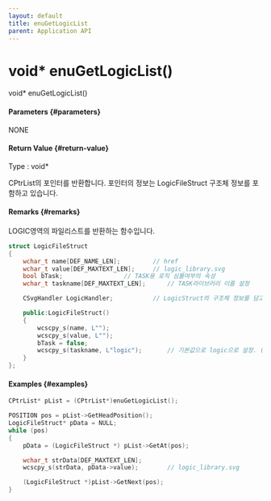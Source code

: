 ```yaml
---
layout: default
title: enuGetLogicList
parent: Application API
---
```

# void\* enuGetLogicList\(\)

void\* enuGetLogicList\(\)

#### Parameters {#parameters}

NONE

#### Return Value {#return-value}

Type : void\*

CPtrList의 포인터를 반환합니다. 포인터의 정보는 LogicFileStruct 구조체 정보를 포함하고 있습니다.

#### Remarks {#remarks}

LOGIC영역의 파일리스트를 반환하는 함수입니다.

```cpp
struct LogicFileStruct
{
	wchar_t name[DEF_NAME_LEN];			// href
	wchar_t value[DEF_MAXTEXT_LEN];		// logic_library.svg
	bool bTask;					// TASK용 로직 심볼여부의 속성
	wchar_t taskname[DEF_MAXTEXT_LEN];		// TASK라이브러리 이름 설정

	CSvgHandler LogicHandler;			// LogicStruct의 구조체 정보를 담고있음.

	public:LogicFileStruct()				
	{
		wcscpy_s(name, L"");
		wcscpy_s(value, L"");
		bTask = false;
		wcscpy_s(taskname, L"logic");		// 기본값으로 logic으로 설정. (예약어) 외부라이브러리는 logic을 사용불가.
	}
};
```

#### Examples {#examples}

```cpp
CPtrList* pList = (CPtrList*)enuGetLogicList();

POSITION pos = pList->GetHeadPosition();
LogicFileStruct* pData = NULL;
while (pos)
{
    pData = (LogicFileStruct *) pList->GetAt(pos);

    wchar_t strData[DEF_MAXTEXT_LEN];
    wcscpy_s(strData, pData->value);        // logic_library.svg

    (LogicFileStruct *)pList->GetNext(pos);
}
```



